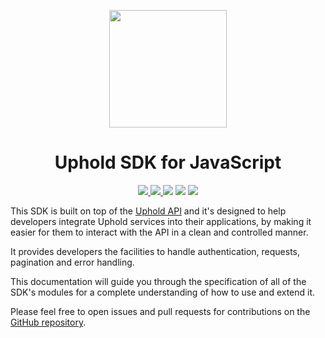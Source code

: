 <p align="center">
  <a href="https://github.com/uphold/uphold-sdk-javascript">
    <img width="188" src="https://uphold.com/uploads/logo.png"/>
  </a>
</p>

<h1 align="center">Uphold SDK for JavaScript</h1>

<p align="center">
  <a href="https://travis-ci.org/uphold/uphold-sdk-javascript">
    <img src="https://img.shields.io/travis/uphold/uphold-sdk-javascript/master.svg?style=flat-square">
  </a>
  <a href="https://www.npmjs.com/package/uphold-sdk-javascript">
    <img src="https://img.shields.io/npm/v/uphold-sdk-javascript.svg?style=flat-square"/>
  </a>
  <img src="https://img.shields.io/node/v/uphold-sdk-javascript.svg?style=flat-square"/>
  <img src="https://img.shields.io/badge/contributions-welcome-brightgreen.svg?style=flat-square"/>
  <a href="https://github.com/uphold/uphold-sdk-javascript/blob/master/LICENSE">
    <img src="https://img.shields.io/npm/l/express.svg?style=flat-square"/>
  </a>
</p>

This SDK is built on top of the [Uphold API](https://uphold.com/en/developer/api) and it's designed to help developers integrate Uphold services into their applications, by making it easier for them to interact with the API in a clean and controlled manner.

It provides developers the facilities to handle authentication, requests, pagination and error handling.

This documentation will guide you through the specification of all of the SDK's modules for a complete understanding of how to use and extend it.

Please feel free to open issues and pull requests for contributions on the [GitHub repository](https://github.com/uphold/uphold-sdk-javascript).
